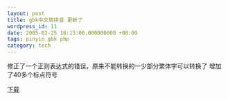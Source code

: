 ```yaml
---
layout: post
title: gbk中文转拼音 更新了
wordpress_id: 11
date: 2005-02-25 16:13:00.000000000 +08:00
tags: pinyin gbk php
category: tech
---
```

修正了一个正则表达式的错误，原来不能转换的一少部分繁体字可以转换了
增加了40多个标点符号

[下载](http://i.jiangle.name/wp-content/uploads/2007/04/pinyin.zip)